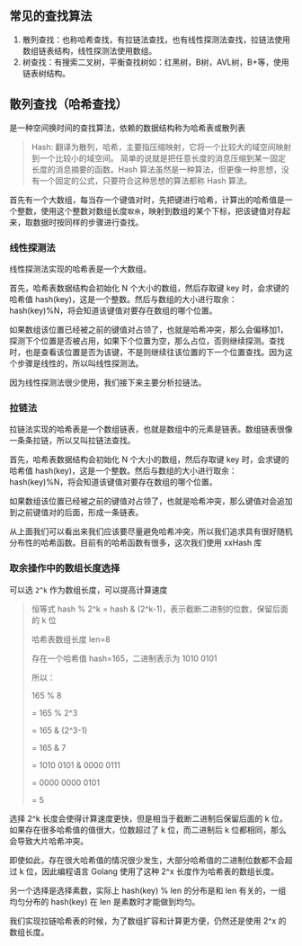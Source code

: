 ## 常见的查找算法
1. 散列查找：也称哈希查找，有拉链法查找，也有线性探测法查找，拉链法使用数组链表结构，线性探测法使用数组。
2. 树查找：有搜索二叉树，平衡查找树如：红黑树，B树，AVL树，B+等，使用链表树结构。

## 散列查找（哈希查找）
是一种空间换时间的查找算法，依赖的数据结构称为哈希表或散列表

>Hash: 翻译为散列，哈希，主要指压缩映射，它将一个比较大的域空间映射到一个比较小的域空间。 
简单的说就是把任意长度的消息压缩到某一固定长度的消息摘要的函数。Hash 算法虽然是一种算法，但更像一种思想，没有一个固定的公式，只要符合这种思想的算法都称 Hash 算法。

首先有一个大数组，每当存一个键值对时，先把键进行哈希，计算出的哈希值是一个整数，使用这个整数对数组长度`取余`，映射到数组的某个下标，把该键值对存起来，取数据时按同样的步骤进行查找。

### 线性探测法
线性探测法实现的哈希表是一个大数组。

首先，哈希表数据结构会初始化 N 个大小的数组，然后存取键 key 时，会求键的哈希值 hash(key)，这是一个整数。然后与数组的大小进行取余：hash(key)%N，将会知道该键值对要存在数组的哪个位置。

如果数组该位置已经被之前的键值对占领了，也就是哈希冲突，那么会偏移加1，探测下个位置是否被占用，如果下个位置为空，那么占位，否则继续探测。查找时，也是查看该位置是否为该键，不是则继续往该位置的下一个位置查找。因为这个步骤是线性的，所以叫线性探测法。

因为线性探测法很少使用，我们接下来主要分析拉链法。

### 拉链法
拉链法实现的哈希表是一个数组链表，也就是数组中的元素是链表。数组链表很像一条条拉链，所以又叫拉链法查找。

首先，哈希表数据结构会初始化 N 个大小的数组，然后存取键 key 时，会求键的哈希值 hash(key)，这是一个整数。然后与数组的大小进行取余：hash(key)%N，将会知道该键值对要存在数组的哪个位置。

如果数组该位置已经被之前的键值对占领了，也就是哈希冲突，那么键值对会追加到之前键值对的后面，形成一条链表。

从上面我们可以看出来我们应该要尽量避免哈希冲突，所以我们追求具有很好随机分布性的哈希函数。目前有的哈希函数有很多，这次我们使用 xxHash 库


### 取余操作中的数组长度选择
可以选 `2^k` 作为数组长度，可以提高计算速度
> 恒等式 hash % 2^k = hash & (2^k-1)，表示截断二进制的位数，保留后面的 k 位
> 
> 哈希表数组长度 len=8
> 
> 存在一个哈希值 hash=165，二进制表示为 1010 0101
> 
> 所以： 
> 
> 165 % 8 
> 
> = 165 % 2^3
> 
> = 165 & (2^3-1)
> 
> = 165 & 7
> 
> = 1010 0101 & 0000 0111 
> 
> = 0000 0000 0101 
> 
> = 5

选择 2^k 长度会使得计算速度更快，但是相当于截断二进制后保留后面的 k 位，如果存在很多哈希值的值很大，位数超过了 k 位，而二进制后 k 位都相同，那么会导致大片哈希冲突。

即使如此，存在很大哈希值的情况很少发生，大部分哈希值的二进制位数都不会超过 k 位，因此编程语言 Golang 使用了这种 2^x 长度作为哈希表的数组长度。

另一个选择是选择素数，实际上 hash(key) % len 的分布是和 len 有关的，一组均匀分布的 hash(key) 在 len 是素数时才能做到均匀。

我们实现拉链哈希表的时候，为了数组扩容和计算更方便，仍然还是使用 2^x 的数组长度。